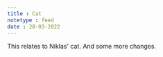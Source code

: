 ```yaml
---
title : Cat
notetype : feed
date : 28-03-2022
---
```


This relates to Niklas' cat. And some more changes.
